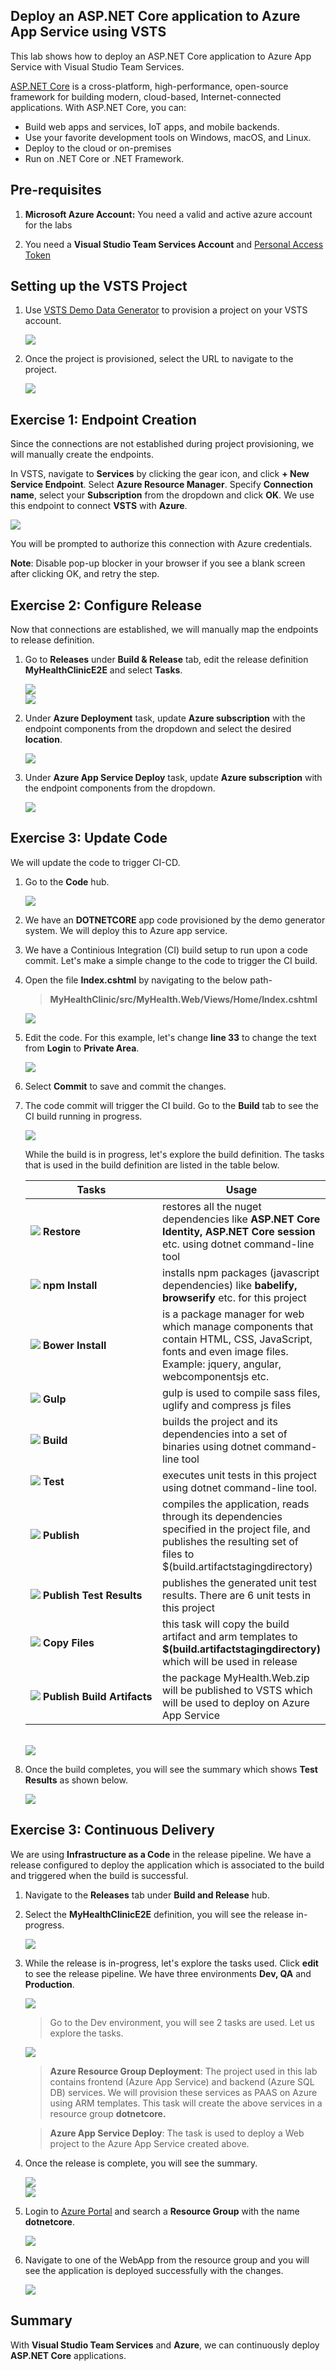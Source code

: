 ## Deploy an ASP.NET Core application to Azure App Service using VSTS

This lab shows how to deploy an ASP.NET Core application to Azure App Service with Visual Studio Team Services.

<a href="https://docs.microsoft.com/en-us/aspnet/core/">ASP.NET Core</a> is a cross-platform, high-performance, open-source framework for building modern, cloud-based, Internet-connected applications. With ASP.NET Core, you can:

- Build web apps and services, IoT apps, and mobile backends.
- Use your favorite development tools on Windows, macOS, and Linux.
- Deploy to the cloud or on-premises
- Run on .NET Core or .NET Framework.

## Pre-requisites

1. **Microsoft Azure Account:** You need a valid and active azure account for the labs

2. You need a **Visual Studio Team Services Account** and <a href="http://bit.ly/2gBL4r4">Personal Access Token</a>

## Setting up the VSTS Project

1. Use <a href="https://vstsdemogenerator.azurewebsites.net" target="_blank">VSTS Demo Data Generator</a> to provision a project on your VSTS account.

   <img src="images/vsts_demoGen.png">

2. Once the project is provisioned, select the URL to navigate to the project.

   <img src="images/">

## Exercise 1: Endpoint Creation

Since the connections are not established during project provisioning, we will manually create the endpoints.

In VSTS, navigate to **Services** by clicking the gear icon, and click **+ New Service Endpoint**. Select **Azure Resource Manager**. Specify **Connection name**, select your **Subscription** from the dropdown and click **OK**. We use this endpoint to connect **VSTS** with **Azure**.

   <img src="images/endpoint_creation.png">

   You will be prompted to authorize this connection with Azure credentials.

   **Note**: Disable pop-up blocker in your browser if you see a blank screen after clicking OK, and retry the step.


## Exercise 2: Configure Release

Now that connections are established, we will manually map the endpoints to release definition.

1. Go to **Releases** under **Build & Release** tab, edit the release definition **MyHealthClinicE2E** and select **Tasks**.

   <img src="images/create_release.png">

   <br/>

   <img src="images/release_2.png">

2. Under **Azure Deployment** task, update **Azure subscription** with the endpoint components from the dropdown and select the desired **location**.

   <img src="images/release_3.png">

3. Under **Azure App Service Deploy** task, update **Azure subscription** with the endpoint components from the dropdown.

   <img src="images/release_4.png">

## Exercise 3: Update Code

We will update the code to trigger CI-CD.

1. Go to the **Code** hub.

   <img src="images/code_hub.png">

2. We have an **DOTNETCORE** app code provisioned by the demo generator system. We will deploy this to Azure app service.

3. We have a Continious Integration (CI) build setup to run upon a code commit. Let's make a simple change to the code to trigger the CI build.

4. Open the file **Index.cshtml** by navigating to the below path-

   > **MyHealthClinic/src/MyHealth.Web/Views/Home/Index.cshtml**

   <img src="images/code_edit.png">

5. Edit the code. For this example, let's change **line 33** to change the text from **Login** to **Private Area**.

   <img src="images/update_code.png">

6. Select **Commit** to save and commit the changes.

7. The code commit will trigger the CI build. Go to the **Build** tab to see the CI build running in progress.

   <img src="images/build_in_progress.png">

   While the build is in progress, let's explore the build definition. The tasks that is used in the build definition are listed in the table below.

   <table width="100%">
   <thead>
      <tr>
         <th width="50%"><b>Tasks</b></th>
         <th><b>Usage</b></th>
      </tr>
   </thead>
   <tr>
      <td><img src="images/dotnetcore.png"> <b>Restore</b></td>
      <td>restores all the nuget dependencies like <b>ASP.NET Core Identity, ASP.NET Core session</b> etc. using dotnet command-line tool </td>
   </tr>
   <tr>
      <td><img src="images/npm.png"> <b>npm Install</b> </td>
      <td>installs npm packages (javascript dependencies) like <b>babelify, browserify</b> etc. for this project</td>
   </tr>
   <tr>
      <td><img src="images/bower.png"> <b>Bower Install</b></td>
      <td>is a package manager for web which manage components that contain HTML, CSS, JavaScript, fonts and even image files. Example: jquery, angular, webcomponentsjs etc.</td>
   </tr>
   <tr>
      <td><img src="images/gulp.png"> <b>Gulp</b></td>
      <td>gulp is used to compile sass files, uglify and compress js files </td>
   </tr>
   <tr>
      <td><img src="images/dotnetcore.png"> <b>Build</b></td>
      <td>builds the project and its dependencies into a set of binaries using dotnet command-line tool </td>
   </tr>
   <tr>
      <td><img src="images/dotnetcore.png"> <b>Test</b></td>
      <td>executes unit tests in this project using dotnet command-line tool.</td>
   </tr>
   <tr>
      <td><img src="images/dotnetcore.png"> <b>Publish</b></td>
      <td>compiles the application, reads through its dependencies specified in the project file, and publishes the resulting set of files to $(build.artifactstagingdirectory)</td>
   </tr>
   <tr>
      <td><img src="images/vstest.png"> <b>Publish Test Results</b></td>
      <td>publishes the generated unit test results. There are 6 unit tests in this project</b> </td>
   </tr>
   <tr>
      <td><img src="images/copyfiles.png"> <b>Copy Files</b></td>
      <td>this task will copy the build artifact and arm templates to <b>$(build.artifactstagingdirectory)</b> which will be used in release</td>
   </tr>
   <tr>
      <td><img src="images/publishartifacts.png"> <b>Publish Build Artifacts</b></td>
      <td>the package MyHealth.Web.zip will be published to VSTS which will be used to deploy on Azure App Service</td>
   </tr>
   </table>
   <br/>

   <img src="images/build_in_progress_2.png">

8. Once the build completes, you will see the summary which shows **Test Results** as shown below.

   <img src="images/build_summary.png">

## Exercise 3: Continuous Delivery

We are using **Infrastructure as a Code** in the release pipeline. We have a release configured to deploy the application which is associated to the build and triggered when the build is successful.

1. Navigate to the **Releases** tab under **Build and Release** hub.

2. Select the **MyHealthClinicE2E** definition, you will see the release in-progress.

   <img src="images/release.png">

3. While the release is in-progress, let's explore the tasks used. Click **edit** to see the release pipeline. We have three environments **Dev, QA** and **Production**.

   <img src="images/pipeline.png">

   >Go to the Dev environment, you will see 2 tasks are used. Let us explore the tasks.

   <img src="images/release_tasks.png">

   >**Azure Resource Group Deployment**: The project used in this lab contains frontend (Azure App Service) and backend (Azure SQL DB) services. We will provision these services as PAAS on Azure using ARM templates. This task will create the above services in a resource group **dotnetcore.**

   >**Azure App Service Deploy**: The task is used to deploy a Web project to the Azure App Service created above.

4. Once the release is complete, you will see the summary.

   <img src="images/release_summary.png">

   <br/>

   <img src="images/release_logs.png">

5. Login to [Azure Portal](https://portal.azure.com) and search a **Resource Group** with the name **dotnetcore**.

   <img src="images/azure_resources.png">

8. Navigate to one of the WebApp from the resource group and you will see the application is deployed successfully with the changes.

   <img src="images/mhc_web_app.png">

## Summary

With **Visual Studio Team Services** and **Azure**, we can continuously deploy **ASP.NET Core** applications.


